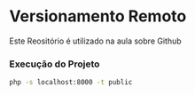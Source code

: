 # Versionamento Remoto

Este Reositório é utilizado na aula sobre Github

### Execução do Projeto
```sh
php -s localhost:8000 -t public
```